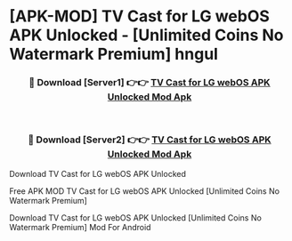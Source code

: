# [APK-MOD] TV Cast for LG webOS APK Unlocked - [Unlimited Coins No Watermark Premium] hngul



<div align="center">
<h3>🔴 Download [Server1] 👉👉 <a href="https://momento.my/?title=TV_Cast_for_LG_webOS_APK_Unlocked">TV Cast for LG webOS APK Unlocked Mod Apk</a></h3><br>

<h3>🔴 Download [Server2] 👉👉 <a href="https://momento.my/?title=TV_Cast_for_LG_webOS_APK_Unlocked">TV Cast for LG webOS APK Unlocked Mod Apk</a></h3>
</div>



Download TV Cast for LG webOS APK Unlocked 

Free APK MOD TV Cast for LG webOS APK Unlocked [Unlimited Coins No Watermark Premium]

Download TV Cast for LG webOS APK Unlocked [Unlimited Coins No Watermark Premium] Mod For Android
